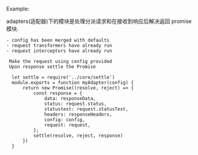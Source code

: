 Example: 

  adapters(适配器)下的模块是处理分派请求和在接收到响应后解决返回 promise 模块.
  
    - config has been merged with defaults
    - request transformers have already run
    - request interceptors have already run
  
     Make the request using config provided
     Upon response settle the Promise

````
  let settle = require('../core/settle')
  module.exports = function myAdapter(config) {
      return new Promise((resolve, reject) => {
          const response = {
              data: responseData,
              status: request.status,
              statustext: request.statusText,
              headers: responseHeaders,
              config: config,
              request: request,
          };
          settle(resolve, reject, response)
      })
  }